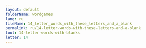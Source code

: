 ```yaml
---
layout: default
folderName: wordgames
lang: ru
fileName: 14_letter_words_with_these_letters_and_a_blank
permalink: ru/14-letter-words-with-these-letters-and-a-blank
tool: 14-letter-words-with-blanks
letter: 14
---
```

